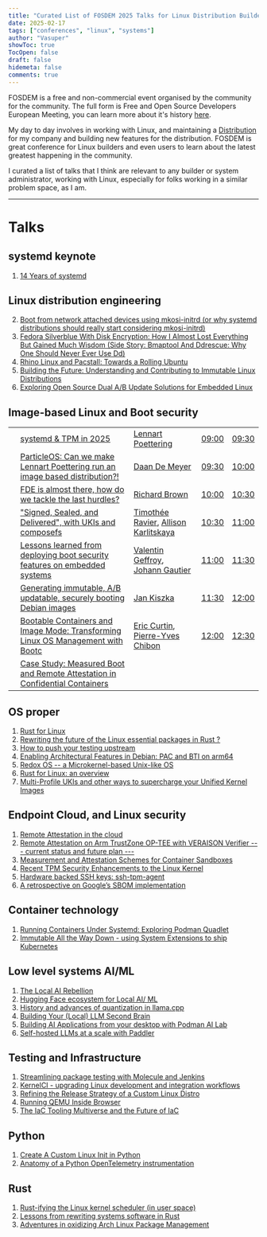 ```yaml
---
title: "Curated List of FOSDEM 2025 Talks for Linux Distribution Builders"
date: 2025-02-17
tags: ["conferences", "linux", "systems"]
author: "Vasuper"
showToc: true
TocOpen: false
draft: false
hidemeta: false
comments: true
---
```


FOSDEM is a free and non-commercial event organised by the community for the community. The full form is Free and Open Source Developers European Meeting, you can learn more about it's history [here](https://fosdem.org/2025/about/).

My day to day involves in working with Linux, and maintaining a [Distribution](https://en.wikipedia.org/wiki/Linux_distribution) for my company and building new features for the distribution. FOSDEM is great conference for Linux builders and even users to learn about the latest greatest happening in the community. 

I curated a list of talks that I think are relevant to any builder or system administrator, working with Linux, especially for folks working in a similar problem space, as I am.

---

# Talks

## systemd keynote
1. [14 Years of systemd](https://fosdem.org/2025/schedule/event/fosdem-2025-6648-14-years-of-systemd/)

## Linux distribution engineering
2. [Boot from network attached devices using mkosi-initrd (or why systemd distributions should really start considering mkosi-initrd)](https://fosdem.org/2025/schedule/event/fosdem-2025-4644-boot-from-network-attached-devices-using-mkosi-initrd-or-why-systemd-distributions-should-really-start-considering-mkosi-initrd-/)
3. [Fedora Silverblue With Disk Encryption: How I Almost Lost Everything But Gained Much Wisdom (Side Story: Bmaptool And Ddrescue: Why One Should Never Ever Use Dd)](https://fosdem.org/2025/schedule/event/fosdem-2025-6348-fedora-silverblue-with-disk-encryption-how-i-almost-lost-everything-but-gained-much-wisdom-side-story-bmaptool-and-ddrescue-why-one-should-never-ever-use-dd-/)
4. [Rhino Linux and Pacstall: Towards a Rolling Ubuntu](https://fosdem.org/2025/schedule/event/fosdem-2025-4398-rhino-linux-and-pacstall-towards-a-rolling-ubuntu/)
5. [Building the Future: Understanding and Contributing to Immutable Linux Distributions](https://fosdem.org/2025/schedule/event/fosdem-2025-5027-building-the-future-understanding-and-contributing-to-immutable-linux-distributions/)
6. [Exploring Open Source Dual A/B Update Solutions for Embedded Linux](https://fosdem.org/2025/schedule/event/fosdem-2025-6299-exploring-open-source-dual-a-b-update-solutions-for-embedded-linux/)

## Image-based Linux and Boot security
|     |                                                                                                                                                                                                                                  |                                                                                                                                                                    |                                                                                        |                                                                                        |
| --- | -------------------------------------------------------------------------------------------------------------------------------------------------------------------------------------------------------------------------------- | ------------------------------------------------------------------------------------------------------------------------------------------------------------------ | -------------------------------------------------------------------------------------- | -------------------------------------------------------------------------------------- |
|     | [systemd & TPM in 2025  <br>](https://fosdem.org/2025/schedule/event/fosdem-2025-5073-systemd-tpm-in-2025/)                                                                                                                      | [Lennart Poettering](https://fosdem.org/2025/schedule/speaker/lennart_poettering/)                                                                                 | [09:00](https://fosdem.org/2025/schedule/day/sunday/#0900 "2025-02-02T09:00:00+01:00") | [09:30](https://fosdem.org/2025/schedule/day/sunday/#0930 "2025-02-02T09:30:00+01:00") |
|     | [ParticleOS: Can we make Lennart Poettering run an image based distribution?!  <br>](https://fosdem.org/2025/schedule/event/fosdem-2025-4057-particleos-can-we-make-lennart-poettering-run-an-image-based-distribution-/)        | [Daan De Meyer](https://fosdem.org/2025/schedule/speaker/daan_de_meyer/)                                                                                           | [09:30](https://fosdem.org/2025/schedule/day/sunday/#0930 "2025-02-02T09:30:00+01:00") | [10:00](https://fosdem.org/2025/schedule/day/sunday/#1000 "2025-02-02T10:00:00+01:00") |
|     | [FDE is almost there, how do we tackle the last hurdles?  <br>](https://fosdem.org/2025/schedule/event/fosdem-2025-5893-fde-is-almost-there-how-do-we-tackle-the-last-hurdles-/)                                                 | [Richard Brown](https://fosdem.org/2025/schedule/speaker/richard_brown/)                                                                                           | [10:00](https://fosdem.org/2025/schedule/day/sunday/#1000 "2025-02-02T10:00:00+01:00") | [10:30](https://fosdem.org/2025/schedule/day/sunday/#1030 "2025-02-02T10:30:00+01:00") |
|     | ["Signed, Sealed, and Delivered", with UKIs and composefs  <br>](https://fosdem.org/2025/schedule/event/fosdem-2025-5191--signed-sealed-and-delivered-with-ukis-and-composefs/)                                                  | [Timothée Ravier](https://fosdem.org/2025/schedule/speaker/timothee_ravier/), [Allison Karlitskaya](https://fosdem.org/2025/schedule/speaker/allison_karlitskaya/) | [10:30](https://fosdem.org/2025/schedule/day/sunday/#1030 "2025-02-02T10:30:00+01:00") | [11:00](https://fosdem.org/2025/schedule/day/sunday/#1100 "2025-02-02T11:00:00+01:00") |
|     | [Lessons learned from deploying boot security features on embedded systems  <br>](https://fosdem.org/2025/schedule/event/fosdem-2025-5244-lessons-learned-from-deploying-boot-security-features-on-embedded-systems/)            | [Valentin Geffroy](https://fosdem.org/2025/schedule/speaker/valentin_geffroy/), [Johann Gautier](https://fosdem.org/2025/schedule/speaker/johann_gautier/)         | [11:00](https://fosdem.org/2025/schedule/day/sunday/#1100 "2025-02-02T11:00:00+01:00") | [11:30](https://fosdem.org/2025/schedule/day/sunday/#1130 "2025-02-02T11:30:00+01:00") |
|     | [Generating immutable, A/B updatable, securely booting Debian images  <br>](https://fosdem.org/2025/schedule/event/fosdem-2025-4695-generating-immutable-a-b-updatable-securely-booting-debian-images/)                          | [Jan Kiszka](https://fosdem.org/2025/schedule/speaker/jan_kiszka/)                                                                                                 | [11:30](https://fosdem.org/2025/schedule/day/sunday/#1130 "2025-02-02T11:30:00+01:00") | [12:00](https://fosdem.org/2025/schedule/day/sunday/#1200 "2025-02-02T12:00:00+01:00") |
|     | [Bootable Containers and Image Mode: Transforming Linux OS Management with Bootc  <br>](https://fosdem.org/2025/schedule/event/fosdem-2025-4513-bootable-containers-and-image-mode-transforming-linux-os-management-with-bootc/) | [Eric Curtin](https://fosdem.org/2025/schedule/speaker/eric_curtin/), [Pierre-Yves Chibon](https://fosdem.org/2025/schedule/speaker/pierre-yves_chibon/)           | [12:00](https://fosdem.org/2025/schedule/day/sunday/#1200 "2025-02-02T12:00:00+01:00") | [12:30](https://fosdem.org/2025/schedule/day/sunday/#1230 "2025-02-02T12:30:00+01:00") |
|     | [Case Study: Measured Boot and Remote Attestation in Confidential Containers](https://fosdem.org/2025/schedule/event/fosdem-2025-4559-case-study-measured-boot-and-remote-attestation-in-confidential-containers/)               |                                                                                                                                                                    |                                                                                        |                                                                                        |
## OS proper
1. [Rust for Linux](https://fosdem.org/2025/schedule/event/fosdem-2025-6507-rust-for-linux/)
2. [Rewriting the future of the Linux essential packages in Rust ?](https://fosdem.org/2025/schedule/event/fosdem-2025-6196-rewriting-the-future-of-the-linux-essential-packages-in-rust-/)
3. [How to push your testing upstream](https://fosdem.org/2025/schedule/event/fosdem-2025-4805-how-to-push-your-testing-upstream/)
4. [Enabling Architectural Features in Debian: PAC and BTI on arm64](https://fosdem.org/2025/schedule/event/fosdem-2025-5517-enabling-architectural-features-in-debian-pac-and-bti-on-arm64/)
5. [Redox OS -- a Microkernel-based Unix-like OS](https://fosdem.org/2025/schedule/event/fosdem-2025-5973-redox-os-a-microkernel-based-unix-like-os/)
6. [Rust for Linux: an overview](https://fosdem.org/2025/schedule/event/fosdem-2025-5875-rust-for-linux-an-overview/)
7. [Multi-Profile UKIs and other ways to supercharge your Unified Kernel Images](https://fosdem.org/2025/schedule/event/fosdem-2025-5074-multi-profile-ukis-and-other-ways-to-supercharge-your-unified-kernel-images/)


## Endpoint Cloud, and Linux security
1. [Remote Attestation in the cloud](https://fosdem.org/2025/schedule/event/fosdem-2025-5259-remote-attestation-in-the-cloud/)
2. [Remote Attestation on Arm TrustZone OP-TEE with VERAISON Verifier --- current status and future plan ---](https://fosdem.org/2025/schedule/event/fosdem-2025-4952-remote-attestation-on-arm-trustzone-op-tee-with-veraison-verifier-current-status-and-future-plan-/)
3. [Measurement and Attestation Schemes for Container Sandboxes](https://fosdem.org/2025/schedule/event/fosdem-2025-4558-measurement-and-attestation-schemes-for-container-sandboxes/)
4. [Recent TPM Security Enhancements to the Linux Kernel](https://fosdem.org/2025/schedule/event/fosdem-2025-4827-recent-tpm-security-enhancements-to-the-linux-kernel/)
5. [Hardware backed SSH keys: ssh-tpm-agent](https://fosdem.org/2025/schedule/event/fosdem-2025-5544-hardware-backed-ssh-keys-ssh-tpm-agent/)
6. [A retrospective on Google’s SBOM implementation](https://fosdem.org/2025/schedule/event/fosdem-2025-6074-a-retrospective-on-google-s-sbom-implementation/)


## Container technology
1. [Running Containers Under Systemd: Exploring Podman Quadlet](https://fosdem.org/2025/schedule/event/fosdem-2025-5383-running-containers-under-systemd-exploring-podman-quadlet/)
2. [Immutable All the Way Down - using System Extensions to ship Kubernetes](https://fosdem.org/2025/schedule/event/fosdem-2025-4677-immutable-all-the-way-down-using-system-extensions-to-ship-kubernetes/)


## Low level systems AI/ML 
1. [The Local AI Rebellion](https://fosdem.org/2025/schedule/event/fosdem-2025-6159-the-local-ai-rebellion/)
2. [Hugging Face ecosystem for Local AI/ ML](https://fosdem.org/2025/schedule/event/fosdem-2025-6341-hugging-face-ecosystem-for-local-ai-ml/)
3. [History and advances of quantization in llama.cpp](https://fosdem.org/2025/schedule/event/fosdem-2025-5991-history-and-advances-of-quantization-in-llama-cpp/)
4. [Building Your (Local) LLM Second Brain](https://fosdem.org/2025/schedule/event/fosdem-2025-6542-building-your-local-llm-second-brain/)
5. [Building AI Applications from your desktop with Podman AI Lab](https://fosdem.org/2025/schedule/event/fosdem-2025-4813-building-ai-applications-from-your-desktop-with-podman-ai-lab/)
6. [Self-hosted LLMs at a scale with Paddler](https://fosdem.org/2025/schedule/event/fosdem-2025-4590-self-hosted-llms-at-a-scale-with-paddler/)

## Testing and Infrastructure
1. [Streamlining package testing with Molecule and Jenkins](https://fosdem.org/2025/schedule/event/fosdem-2025-4807-streamlining-package-testing-with-molecule-and-jenkins/)
2. [KernelCI - upgrading Linux development and integration workflows](https://fosdem.org/2025/schedule/event/fosdem-2025-6487-kernelci-upgrading-linux-development-and-integration-workflows/)
3. [Refining the Release Strategy of a Custom Linux Distro](https://fosdem.org/2025/schedule/event/fosdem-2025-5699-refining-the-release-strategy-of-a-custom-linux-distro/)
4. [Running QEMU Inside Browser](https://fosdem.org/2025/schedule/event/fosdem-2025-6290-running-qemu-inside-browser/)
5. [The IaC Tooling Multiverse and the Future of IaC](https://fosdem.org/2025/schedule/event/fosdem-2025-6057-the-iac-tooling-multiverse-and-the-future-of-iac/)


## Python
1. [Create A Custom Linux Init in Python](https://fosdem.org/2025/schedule/event/fosdem-2025-5260-create-a-custom-linux-init-in-python/)
2. [Anatomy of a Python OpenTelemetry instrumentation](https://fosdem.org/2025/schedule/event/fosdem-2025-4282-anatomy-of-a-python-opentelemetry-instrumentation/)

 ## Rust
1. [Rust-ifying the Linux kernel scheduler (in user space)](https://fosdem.org/2025/schedule/event/fosdem-2025-4620-rust-ifying-the-linux-kernel-scheduler-in-user-space-/)
2. [Lessons from rewriting systems software in Rust](https://fosdem.org/2025/schedule/event/fosdem-2025-5088-lessons-from-rewriting-systems-software-in-rust/)
3. [Adventures in oxidizing Arch Linux Package Management](https://fosdem.org/2025/schedule/event/fosdem-2025-6259-adventures-in-oxidizing-arch-linux-package-management/)

